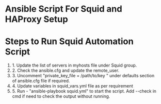 # Ansible Script For Squid and HAProxy Setup

<h1>Steps to Run Squid Automation Script</h1>
<ol>
    <li>1. Update the list of servers in myhosts file under Squid group.</li>
    <li>2. Check the ansible.cfg and update the remote_user.</li>
    <li>3. Uncomment "private_key_file = /path/to/key " under defaults section of ansible.cfg file if required.</li>
    <li>4. Update variables in squid_vars.yml file as per requirement</li>
    <li>5. Run - "ansible-playbook squid.yml" to start the script. Add --check in cmd if need to check the output without running. </li>
</ol>